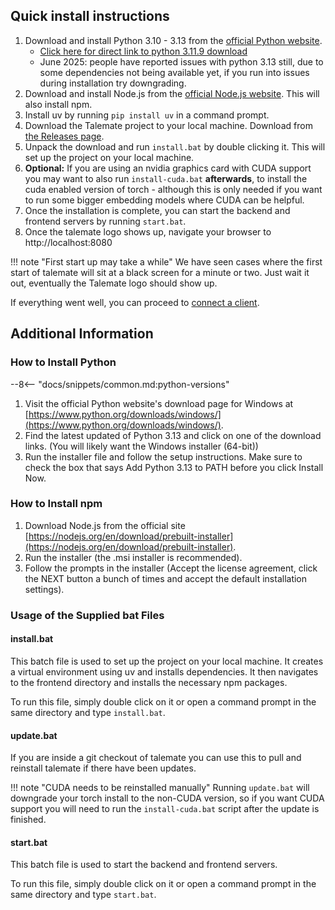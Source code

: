 ## Quick install instructions

1. Download and install Python 3.10 - 3.13 from the [official Python website](https://www.python.org/downloads/windows/).
    - [Click here for direct link to python 3.11.9 download](https://www.python.org/downloads/release/python-3119/)
    - June 2025: people have reported issues with python 3.13 still, due to some dependencies not being available yet, if you run into issues during installation try downgrading.
1. Download and install Node.js from the [official Node.js website](https://nodejs.org/en/download/prebuilt-installer). This will also install npm.
1. Install uv by running `pip install uv` in a command prompt.
1. Download the Talemate project to your local machine. Download from [the Releases page](https://github.com/vegu-ai/talemate/releases).
1. Unpack the download and run `install.bat` by double clicking it. This will set up the project on your local machine.
1. **Optional:** If you are using an nvidia graphics card with CUDA support you may want to also run `install-cuda.bat` **afterwards**, to install the cuda enabled version of torch - although this is only needed if you want to run some bigger embedding models where CUDA can be helpful.
1. Once the installation is complete, you can start the backend and frontend servers by running `start.bat`.
1. Once the talemate logo shows up, navigate your browser to http://localhost:8080

!!! note "First start up may take a while"
    We have seen cases where the first start of talemate will sit at a black screen for a minute or two. Just wait it out, eventually the Talemate logo should show up.

If everything went well, you can proceed to [connect a client](../../connect-a-client).

## Additional Information

### How to Install Python

--8<-- "docs/snippets/common.md:python-versions"

1. Visit the official Python website's download page for Windows at [https://www.python.org/downloads/windows/](https://www.python.org/downloads/windows/).
2. Find the latest updated of Python 3.13 and click on one of the download links. (You will likely want the Windows installer (64-bit))
4. Run the installer file and follow the setup instructions. Make sure to check the box that says Add Python 3.13 to PATH before you click Install Now.

### How to Install npm

1. Download Node.js from the official site [https://nodejs.org/en/download/prebuilt-installer](https://nodejs.org/en/download/prebuilt-installer).
2. Run the installer (the .msi installer is recommended).
3. Follow the prompts in the installer (Accept the license agreement, click the NEXT button a bunch of times and accept the default installation settings).

### Usage of the Supplied bat Files

#### install.bat

This batch file is used to set up the project on your local machine. It creates a virtual environment using uv and installs dependencies. It then navigates to the frontend directory and installs the necessary npm packages.

To run this file, simply double click on it or open a command prompt in the same directory and type `install.bat`.

#### update.bat

If you are inside a git checkout of talemate you can use this to pull and reinstall talemate if there have been updates.

!!! note "CUDA needs to be reinstalled manually"
    Running `update.bat` will downgrade your torch install to the non-CUDA version, so if you want CUDA support you will need to run the `install-cuda.bat` script after the update is finished.

#### start.bat

This batch file is used to start the backend and frontend servers.

To run this file, simply double click on it or open a command prompt in the same directory and type `start.bat`.